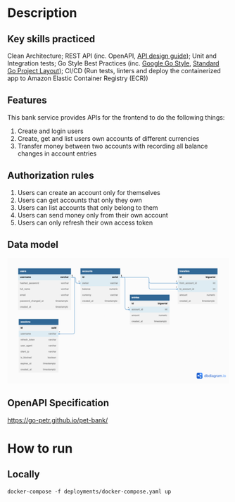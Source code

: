 # Description

## Key skills practiced

Clean Architecture; REST API (inc. OpenAPI, [API design guide](https://cloud.google.com/apis/design)); Unit and Integration tests; Go Style Best Practices (inc. [Google Go Style](https://google.github.io/styleguide/go/index), [Standard Go Project Layout](https://github.com/golang-standards/project-layout)); CI/CD (Run tests, linters and deploy the containerized app to Amazon Elastic Container Registry (ECR))

## Features

This bank service provides APIs for the frontend to do the following things:
1. Create and login users
2. Create, get and list users own accounts of different currencies
3. Transfer money between two accounts with recording all balance changes in account entries

## Authorization rules 

1. Users can create an account only for themselves
2. Users can get accounts that only they own
3. Users can list accounts that only belong to them
4. Users can send money only from their own account 
5. Users can only refresh their own access token

## Data model
<img src='./docs/bank.png'/>

## OpenAPI Specification

https://go-petr.github.io/pet-bank/

# How to run

## Locally

```
docker-compose -f deployments/docker-compose.yaml up
```
